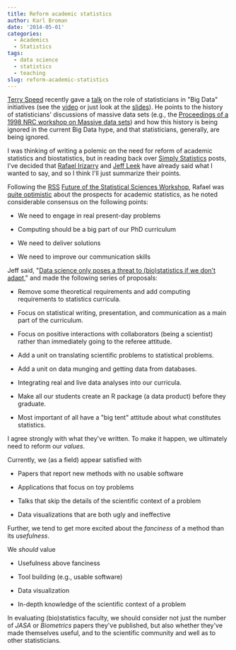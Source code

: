 ```yaml
---
title: Reform academic statistics
author: Karl Broman
date: '2014-05-01'
categories:
  - Academics
  - Statistics
tags:
  - data science
  - statistics
  - teaching
slug: reform-academic-statistics
---
```


[Terry Speed](http://www.wehi.edu.au/faculty_members/professor_terry_speed) recently gave a [talk](http://www.chalmers.se/en/areas-of-advance/ict/calendar/Pages/Terry-Speed.aspx) on the role of statisticians in "Big Data" initiatives (see the [video](http://vimeo.com/91502942) or just look at the [slides](http://www.chalmers.se/en/areas-of-advance/ict/events/Documents/Terry%20Speed_Data%20Science,%20Big%20Data%20and%20Statistics%20-%20Can%20We%20All%20Live%20Together.pdf)). He points to the history of statisticians' discussions of massive data sets (e.g., the [Proceedings of a 1998 NRC workshop on Massive data sets](http://www.nap.edu/openbook.php?record_id=5505)) and how this history is being ignored in the current Big Data hype, and that statisticians, generally, are being ignored.

I was thinking of writing a polemic on the need for reform of academic statistics and biostatistics, but in reading back over [Simply Statistics](http://simplystatistics.org) posts, I've decided that [Rafael Irizarry](http://rafalab.dfci.harvard.edu/) and [Jeff Leek](jtleek.com) have already said what I wanted to say, and so I think I'll just summarize their points.

Following the [RSS](http://www.rss.org.uk/) [Future of the Statistical Sciences Workshop](http://www.worldofstatistics.org/presentations-and-panelists), Rafael was [quite optimistic](http://simplystatistics.org/2013/11/18/feeling-optimistic-after-the-future-of-the-statistical-sciences-workshop) about the prospects for academic statistics, as he noted considerable consensus on the following points:

  * We need to engage in real present-day problems

  * Computing should be a big part of our PhD curriculum

  * We need to deliver solutions

  * We need to improve our communication skills

Jeff said, "[Data science only poses a threat to (bio)statistics if we don't adapt,](http://simplystatistics.org/2013/04/15/data-science-only-poses-a-threat-to-biostatistics-if-we-dont-adapt/)" and made the following series of proposals:

  * Remove some theoretical requirements and add computing requirements to statistics curricula.

  * Focus on statistical writing, presentation, and communication as a main part of the curriculum.

  * Focus on positive interactions with collaborators (being a scientist) rather than immediately going to the referee attitude.

  * Add a unit on translating scientific problems to statistical problems.

  * Add a unit on data munging and getting data from databases.

  * Integrating real and live data analyses into our curricula.

  * Make all our students create an R package (a data product) before they graduate.

  * Most important of all have a "big tent" attitude about what constitutes statistics.

I agree strongly with what they've written. To make it happen, we ultimately need to reform our _values_.

Currently, we (as a field) appear satisfied with

  * Papers that report new methods with no usable software

  * Applications that focus on toy problems

  * Talks that skip the details of the scientific context of a problem

  * Data visualizations that are both ugly and ineffective

Further, we tend to get more excited about the _fanciness_ of a method than its _usefulness_.

We _should_ value

  * Usefulness above fanciness

  * Tool building (e.g., usable software)

  * Data visualization

  * In-depth knowledge of the scientific context of a problem

In evaluating (bio)statistics faculty, we should consider not just the number of _JASA_ or _Biometrics_ papers they've published, but also whether they've made themselves useful, and to the scientific community and well as to other statisticians.
